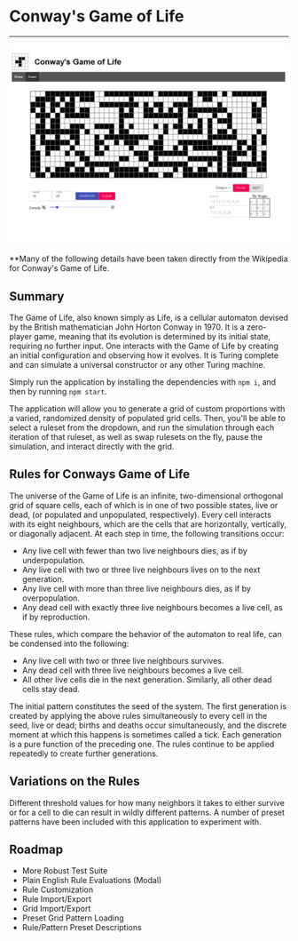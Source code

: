 # Conway's Game of Life

****

![Conway's Game of Life](./src/assets/images/demo.png)

**Many of the following details have been taken directly from the Wikipedia for Conway's Game of Life.

## Summary
The Game of Life, also known simply as Life, is a cellular automaton devised by the British mathematician John Horton Conway in 1970. 
It is a zero-player game, meaning that its evolution is determined by its initial state, requiring no further input. 
One interacts with the Game of Life by creating an initial configuration and observing how it evolves. 
It is Turing complete and can simulate a universal constructor or any other Turing machine.

Simply run the application by installing the dependencies with `npm i`, and then by running `npm start`.

The application will allow you to generate a grid of custom proportions with a varied, randomized
density of populated grid cells. Then, you'll be able to select a ruleset from the dropdown,
and run the simulation through each iteration of that ruleset, as well as swap rulesets on the fly,
pause the simulation, and interact directly with the grid.

## Rules for Conways Game of Life

The universe of the Game of Life is an infinite, two-dimensional orthogonal grid of square cells, each of which is in one of two possible states, live or dead, (or populated and unpopulated, respectively). 
Every cell interacts with its eight neighbours, which are the cells that are horizontally, vertically, or diagonally adjacent. 
At each step in time, the following transitions occur:

- Any live cell with fewer than two live neighbours dies, as if by underpopulation.
- Any live cell with two or three live neighbours lives on to the next generation.
- Any live cell with more than three live neighbours dies, as if by overpopulation.
- Any dead cell with exactly three live neighbours becomes a live cell, as if by reproduction.

These rules, which compare the behavior of the automaton to real life, can be condensed into the following:

- Any live cell with two or three live neighbours survives.
- Any dead cell with three live neighbours becomes a live cell.
- All other live cells die in the next generation. Similarly, all other dead cells stay dead.

The initial pattern constitutes the seed of the system. 
The first generation is created by applying the above rules simultaneously to every cell in the seed, live or dead; births and deaths occur simultaneously, and the discrete moment at which this happens is sometimes called a tick. 
Each generation is a pure function of the preceding one. 
The rules continue to be applied repeatedly to create further generations.

## Variations on the Rules

Different threshold values for how many neighbors it takes to either survive or for a cell to die can result
in wildly different patterns. A number of preset patterns have been included with this application to experiment with.

## Roadmap

- More Robust Test Suite
- Plain English Rule Evaluations (Modal)
- Rule Customization
- Rule Import/Export
- Grid Import/Export
- Preset Grid Pattern Loading
- Rule/Pattern Preset Descriptions

